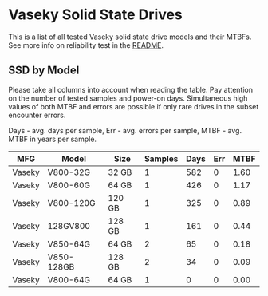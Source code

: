 Vaseky Solid State Drives
=========================

This is a list of all tested Vaseky solid state drive models and their MTBFs. See
more info on reliability test in the [README](https://github.com/bsdhw/SMART).

SSD by Model
------------

Please take all columns into account when reading the table. Pay attention on the
number of tested samples and power-on days. Simultaneous high values of both MTBF
and errors are possible if only rare drives in the subset encounter errors.

Days - avg. days per sample,
Err  - avg. errors per sample,
MTBF - avg. MTBF in years per sample.

| MFG       | Model              | Size   | Samples | Days  | Err   | MTBF |
|-----------|--------------------|--------|---------|-------|-------|------|
| Vaseky    | V800-32G           | 32 GB  | 1       | 582   | 0     | 1.60   |
| Vaseky    | V800-60G           | 64 GB  | 1       | 426   | 0     | 1.17   |
| Vaseky    | V800-120G          | 120 GB | 1       | 325   | 0     | 0.89   |
| Vaseky    | 128GV800           | 128 GB | 1       | 161   | 0     | 0.44   |
| Vaseky    | V850-64G           | 64 GB  | 2       | 65    | 0     | 0.18   |
| Vaseky    | V850-128GB         | 128 GB | 2       | 34    | 0     | 0.09   |
| Vaseky    | V800-64G           | 64 GB  | 1       | 0     | 0     | 0.00   |
